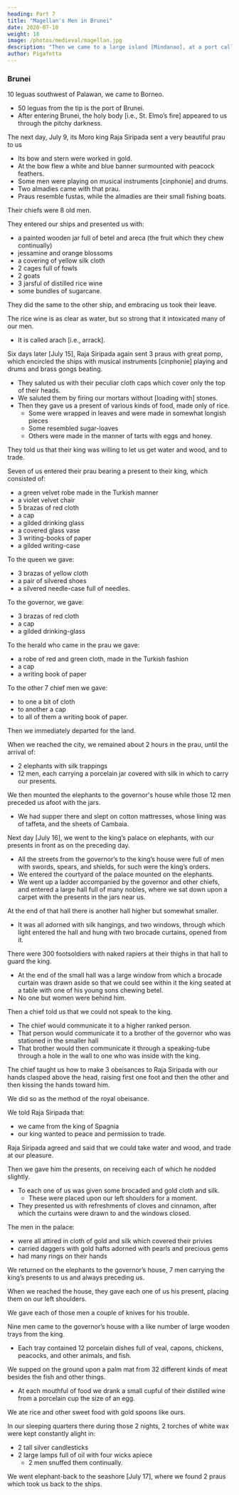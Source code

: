 ```yaml
---
heading: Part 7
title: "Magellan's Men in Brunei"
date: 2020-07-10
weight: 18
image: /photos/medieval/magellan.jpg
description: "Then we came to a large island [Mindanao], at a port called Chipit and met its king Raja Calanao"
author: Pigafetta
---
```




### Brunei

10 leguas southwest of Palawan, we came to Borneo. 
- 50 leguas from the tip is the port of Brunei.
- After entering Brunei, the holy body [i.e., St. Elmo’s fire] appeared to us through the pitchy darkness. 

The next day, July 9, its Moro king Raja Siripada sent a very beautiful prau to us
- Its bow and stern were worked in gold. 
- At the bow flew a white and blue banner surmounted with peacock feathers. 
- Some men were playing on musical instruments [cinphonie] and drums.
- Two almadies came with that prau.
- Praus resemble fustas, while the almadies are their small fishing boats. 

Their chiefs were 8 old men.

They entered our ships and presented us with:
- a painted wooden jar full of betel and areca (the fruit which they chew continually)
- jessamine and orange blossoms
- a covering of yellow silk cloth
- 2 cages full of fowls
- 2 goats
- 3 jarsful of distilled rice wine
- some bundles of sugarcane.
  
They did the same to the other ship, and embracing us took their leave. 

The rice wine is as clear as water, but so strong that it intoxicated many of our men. 
- It is called arach [i.e., arrack].

Six days later [July 15], Raja Siripada again sent 3 praus with great pomp, which encircled the ships with musical instruments [cinphonie] playing and drums and brass gongs beating.
- They saluted us with their peculiar cloth caps which cover only the top of their heads. 
- We saluted them by firing our mortars without [loading with] stones. 
- Then they gave us a present of various kinds of food, made only of rice. 
  - Some were wrapped in leaves and were made in somewhat longish pieces
  - Some resembled sugar-loaves
  - Others were made in the manner of tarts with eggs and honey. 

They told us that their king was willing to let us get water and wood, and to trade.

Seven of us entered their prau bearing a present to their king, which consisted of:
- a green velvet robe made in the Turkish manner
- a violet velvet chair
- 5 brazas of red cloth
- a cap
- a gilded drinking glass
- a covered glass vase
- 3 writing-books of paper
- a gilded writing-case

To the queen we gave:
- 3 brazas of yellow cloth
- a pair of silvered shoes
- a silvered needle-case full of needles. 

To the governor, we gave:
- 3 brazas of red cloth
- a cap
- a gilded drinking-glass

To the herald who came in the prau we gave:
- a robe of red and green cloth, made in the Turkish fashion
- a cap
- a writing book of paper

To the other 7 chief men we gave:
- to one a bit of cloth
- to another a cap
- to all of them a writing book of paper. 

Then we immediately departed for the land.

When we reached the city, we remained about 2 hours in the prau, until the arrival of:
- 2 elephants with silk trappings
- 12 men, each carrying a porcelain jar covered with silk in which to carry our presents.

We then mounted the elephants to the governor's house while those 12 men preceded us afoot with the jars.
- We had supper there and slept on cotton mattresses, whose lining was of taffeta, and the sheets of Cambaia.

Next day [July 16], we went to the king’s palace on elephants, with our presents in front as on the preceding day. 
- All the streets from the governor’s to the king’s house were full of men with swords, spears, and shields, for such were the king’s orders. 
- We entered the courtyard of the palace mounted on the elephants. 
- We went up a ladder accompanied by the governor and other chiefs, and entered a large hall full of many nobles, where we sat down upon a carpet with the presents in the jars near us. 

At the end of that hall there is another hall higher but somewhat smaller. 
- It was all adorned with silk hangings, and two windows, through which light entered the hall and hung with two brocade curtains, opened from it. 

There were 300 footsoldiers with naked rapiers at their thighs in that hall to guard the king.
- At the end of the small hall was a large window from which a brocade curtain was drawn aside so that we could see within it the king seated at a table with one of his young sons chewing betel.
- No one but women were behind him. 

Then a chief told us that we could not speak to the king.
- The chief would communicate it to a higher ranked person.
- That person would communicate it to a brother of the governor who was stationed in the smaller hall
- That brother would then communicate it through a speaking-tube through a hole in the wall to one who was inside with the king.

The chief taught us how to make 3 obeisances to Raja Siripada with our hands clasped above the head, raising first one foot and then the other and then kissing the hands toward him.

We did so as the method of the royal obeisance. 

We told Raja Siripada that:
- we came from the king of Spagnia
- our king wanted to peace and permission to trade. 

Raja Siripada agreed and said that we could take water and wood, and trade at our pleasure. 

Then we gave him the presents, on receiving each of which he nodded slightly. 
- To each one of us was given some brocaded and gold cloth and silk.
  - These were placed upon our left shoulders for a moment.
- They presented us with refreshments of cloves and cinnamon, after which the curtains were drawn to and the windows closed.

The men in the palace:
- were all attired in cloth of gold and silk which covered their privies
- carried daggers with gold hafts adorned with pearls and precious gems
- had many rings on their hands

We returned on the elephants to the governor’s house, 7 men carrying the king’s presents to us and always preceding us.

When we reached the house, they gave each one of us his present, placing them on our left shoulders. 

We gave each of those men a couple of knives for his trouble. 

Nine men came to the governor’s house with a like number of large wooden trays from the king. 
- Each tray contained 12 porcelain dishes full of veal, capons, chickens, peacocks, and other animals, and fish. 

We supped on the ground upon a palm mat from 32 different kinds of meat besides the fish and other things.
- At each mouthful of food we drank a small cupful of their distilled wine from a porcelain cup the size of an egg.

We ate rice and other sweet food with gold spoons like ours.

In our sleeping quarters there during those 2 nights, 2 torches of white wax were kept constantly alight in:
- 2 tall silver candlesticks
- 2 large lamps full of oil with four wicks apiece
  - 2 men snuffed them continually.

We went elephant-back to the seashore [July 17], where we found 2 praus which took us back to the ships.


